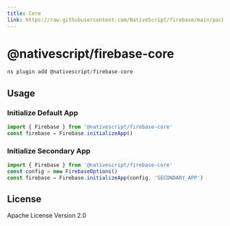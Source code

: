 ```yaml
---
title: Core
link: https://raw.githubusercontent.com/NativeScript/firebase/main/packages/firebase-core/README.md
---
```


# @nativescript/firebase-core

```javascript
ns plugin add @nativescript/firebase-core
```

## Usage

### Initialize Default App

```ts
import { Firebase } from '@nativescript/firebase-core'
const firebase = Firebase.initializeApp()
```

### Initialize Secondary App

```ts
import { Firebase } from '@nativescript/firebase-core'
const config = new FirebaseOptions()
const firebase = Firebase.initializeApp(config, 'SECONDARY_APP')
```

## License

Apache License Version 2.0
